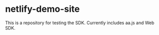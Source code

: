 # netlify-demo-site

This is a repository for testing the SDK. Currently includes aa.js and Web SDK.
